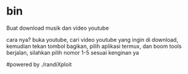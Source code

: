 # bin
Buat download musik dan video youtube

cara nya?
buka youtube, cari video youtube yang
ingin di download, kemudian tekan
tombol bagikan, pilih aplikasi termux,
dan boom tools berjalan, silahkan
pilih nomor 1-5 sesuai kenginan ya

#powered by ./randiXploit
